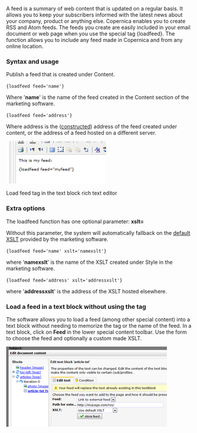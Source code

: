 A feed is a summary of web content that is updated on a regular basis.
It allows you to keep your subscribers informed with the latest news
about your company, product or anything else. Copernica enables you to
create RSS and Atom feeds. The feeds you create are easily included in
your email document or web page when you use the special tag {loadfeed}.
The function allows you to include any feed made in Copernica and from
any online location.

### Syntax and usage

Publish a feed that is created under Content.

`{loadfeed feed='name'}`

Where '**name**' is the name of the feed created in the Content section
of the marketing software.

`{loadfeed feed='address'}`

Where address is the ([constructed](#)) address of the feed created
under content, or the address of a feed hosted on a different server.

![](images/loadfeed1.png)

Load feed tag in the text block rich text editor

### Extra options

The loadfeed function has one optional parameter: **xslt=**

Without this parameter, the system will automatically fallback on the
[default XSLT](#) provided by the marketing software.

`{loadfeed feed='name' xslt='namexslt'}`

where '**namexslt**' is the name of the XSLT created under Style in the
marketing software.

`{loadfeed feed='address' xslt='addressxslt'}`

where '**addressxslt**' is the address of the XSLT hosted elsewhere.

### Load a feed in a text block without using the tag

The software allows you to load a feed (among other special content)
into a text block without needing to memorize the tag or the name of the
feed. In a text block, click on **Feed** in the lower special content
toolbar. Use the form to choose the feed and optionally a custom made
XSLT.

![](images/loadfeedfunction.png)
